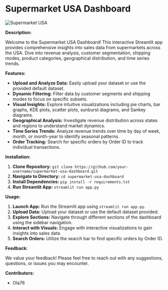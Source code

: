# Supermarket USA Dashboard

![Supermarket USA](https://images.unsplash.com/photo-1582107456602-930aee1d9f28?ixid=MnwxMjA3fDB8MHxwaG90by1wYWdlfHx8fGVufDB8fHx8&ixlib=rb-1.2.1&auto=format&fit=crop&w=1350&q=80)

**Description:**

Welcome to the Supermarket USA Dashboard! This interactive Streamlit app provides comprehensive insights into sales data from supermarkets across the USA. Dive into revenue analysis, customer segmentation, shipping modes, product categories, geographical distribution, and time series trends.

**Features:**

- **Upload and Analyze Data:** Easily upload your dataset or use the provided default dataset.
- **Dynamic Filtering:** Filter data by customer segments and shipping modes to focus on specific subsets.
- **Visual Insights:** Explore intuitive visualizations including pie charts, bar graphs, KDE plots, scatter plots, sunburst diagrams, and Sankey diagrams.
- **Geographical Analysis:** Investigate revenue distribution across states and regions to understand market dynamics.
- **Time Series Trends:** Analyze revenue trends over time by day of week, month, or month-year to identify seasonal patterns.
- **Order Tracking:** Search for specific orders by Order ID to track individual transactions.

**Installation:**

1. **Clone Repository:** `git clone https://github.com/your-username/supermarket-usa-dashboard.git`
2. **Navigate to Directory:** `cd supermarket-usa-dashboard`
3. **Install Dependencies:** `pip install -r requirements.txt`
4. **Run Streamlit App:** `streamlit run app.py`

**Usage:**

1. **Launch App:** Run the Streamlit app using `streamlit run app.py`.
2. **Upload Data:** Upload your dataset or use the default dataset provided.
3. **Explore Sections:** Navigate through different sections of the dashboard using the sidebar navigation.
4. **Interact with Visuals:** Engage with interactive visualizations to gain insights into sales data.
5. **Search Orders:** Utilize the search bar to find specific orders by Order ID.

**Feedback:**

We value your feedback! Please feel free to reach out with any suggestions, questions, or issues you may encounter.

**Contributors:**

- Ola76
